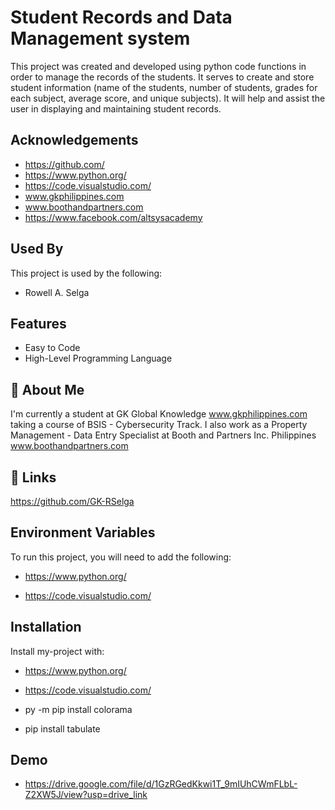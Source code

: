 
# Student Records and Data Management system

This project was created and developed using python code functions in order to manage the records of the students. It serves to create and store student information (name of the students, number of students, grades for each subject, average score, and unique subjects). It will help and assist the user in displaying and maintaining student records.


## Acknowledgements



- https://github.com/
- https://www.python.org/
- https://code.visualstudio.com/
- www.gkphilippines.com 
- www.boothandpartners.com
- https://www.facebook.com/altsysacademy




## Used By

This project is used by the following:

- Rowell A. Selga



## Features

 - Easy to Code
 - High-Level Programming Language




## 🚀 About Me
I'm currently a student at GK Global Knowledge www.gkphilippines.com taking a course of BSIS - Cybersecurity Track. I also work as a Property Management - Data Entry Specialist at Booth and Partners Inc. Philippines www.boothandpartners.com


## 🔗 Links
https://github.com/GK-RSelga

## Environment Variables

To run this project, you will need to add the following:

- https://www.python.org/

- https://code.visualstudio.com/



## Installation

Install my-project with:

 - https://www.python.org/

 - https://code.visualstudio.com/
 - py -m pip install colorama
 - pip install tabulate



    
## Demo


- https://drive.google.com/file/d/1GzRGedKkwi1T_9mIUhCWmFLbL-Z2XW5J/view?usp=drive_link
